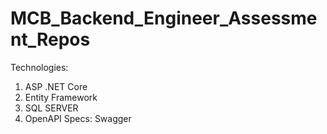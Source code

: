 # MCB_Backend_Engineer_Assessment_Repos
Technologies:
1. ASP .NET Core 
2. Entity Framework
3. SQL SERVER
4. OpenAPI Specs: Swagger
